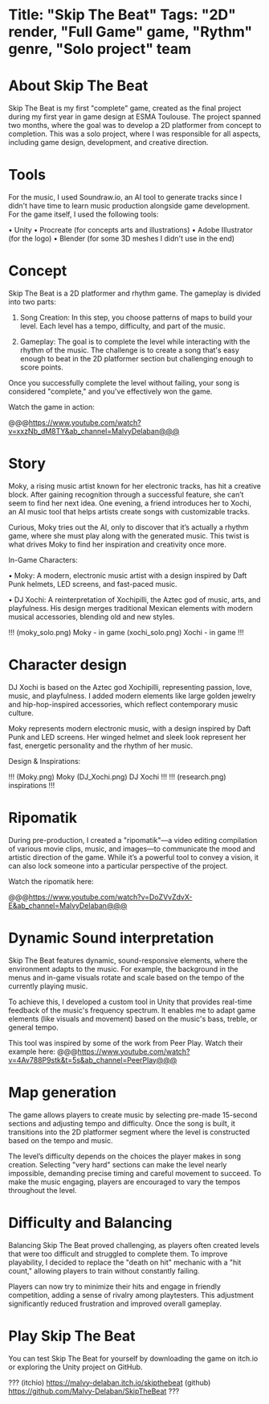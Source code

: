Title: "Skip The Beat"
Tags: "2D" render, "Full Game" game, "Rythm" genre, "Solo project" team
=====
# About Skip The Beat
Skip The Beat is my first "complete" game, created as the final project during my first year in game design at ESMA Toulouse. The project spanned two months, where the goal was to develop a 2D platformer from concept to completion. This was a solo project, where I was responsible for all aspects, including game design, development, and creative direction.

# Tools
For the music, I used Soundraw.io, an AI tool to generate tracks since I didn't have time to learn music production alongside game development.
For the game itself, I used the following tools:

• Unity
• Procreate (for concepts arts and illustrations)
• Adobe Illustrator (for the logo)
• Blender (for some 3D meshes I didn't use in the end)

# Concept
Skip The Beat is a 2D platformer and rhythm game. The gameplay is divided into two parts:

1. Song Creation: In this step, you choose patterns of maps to build your level. Each level has a tempo, difficulty, and part of the music.

2. Gameplay: The goal is to complete the level while interacting with the rhythm of the music. The challenge is to create a song that's easy enough to beat in the 2D platformer section but challenging enough to score points.

Once you successfully complete the level without failing, your song is considered "complete," and you've effectively won the game.

Watch the game in action:

@@@https://www.youtube.com/watch?v=xxzNb_dM8TY&ab_channel=MalvyDelaban@@@

# Story
Moky, a rising music artist known for her electronic tracks, has hit a creative block. After gaining recognition through a successful feature, she can’t seem to find her next idea. One evening, a friend introduces her to Xochi, an AI music tool that helps artists create songs with customizable tracks.

Curious, Moky tries out the AI, only to discover that it’s actually a rhythm game, where she must play along with the generated music. This twist is what drives Moky to find her inspiration and creativity once more.

In-Game Characters:

• Moky: A modern, electronic music artist with a design inspired by Daft Punk helmets, LED screens, and fast-paced music.

• DJ Xochi: A reinterpretation of Xochipilli, the Aztec god of music, arts, and playfulness. His design merges traditional Mexican elements with modern musical accessories, blending old and new styles.

!!!
(moky_solo.png) Moky - in game
(xochi_solo.png) Xochi - in game
!!!

# Character design
DJ Xochi is based on the Aztec god Xochipilli, representing passion, love, music, and playfulness. I added modern elements like large golden jewelry and hip-hop-inspired accessories, which reflect contemporary music culture.

Moky represents modern electronic music, with a design inspired by Daft Punk and LED screens. Her winged helmet and sleek look represent her fast, energetic personality and the rhythm of her music.

Design & Inspirations:

!!!
(Moky.png) Moky
(DJ_Xochi.png) DJ Xochi
!!!
!!!
(research.png) inspirations
!!!

# Ripomatik
During pre-production, I created a "ripomatik"—a video editing compilation of various movie clips, music, and images—to communicate the mood and artistic direction of the game. While it’s a powerful tool to convey a vision, it can also lock someone into a particular perspective of the project.

Watch the ripomatik here:

@@@https://www.youtube.com/watch?v=DoZVvZdvX-E&ab_channel=MalvyDelaban@@@

# Dynamic Sound interpretation
Skip The Beat features dynamic, sound-responsive elements, where the environment adapts to the music. For example, the background in the menus and in-game visuals rotate and scale based on the tempo of the currently playing music.

To achieve this, I developed a custom tool in Unity that provides real-time feedback of the music's frequency spectrum. It enables me to adapt game elements (like visuals and movement) based on the music's bass, treble, or general tempo.

This tool was inspired by some of the work from Peer Play.
Watch their example here:
@@@https://www.youtube.com/watch?v=4Av788P9stk&t=5s&ab_channel=PeerPlay@@@

# Map generation
The game allows players to create music by selecting pre-made 15-second sections and adjusting tempo and difficulty. Once the song is built, it transitions into the 2D platformer segment where the level is constructed based on the tempo and music.

The level’s difficulty depends on the choices the player makes in song creation. Selecting "very hard" sections can make the level nearly impossible, demanding precise timing and careful movement to succeed. To make the music engaging, players are encouraged to vary the tempos throughout the level.

# Difficulty and Balancing
Balancing Skip The Beat proved challenging, as players often created levels that were too difficult and struggled to complete them. To improve playability, I decided to replace the "death on hit" mechanic with a "hit count," allowing players to train without constantly failing.

Players can now try to minimize their hits and engage in friendly competition, adding a sense of rivalry among playtesters. This adjustment significantly reduced frustration and improved overall gameplay.

# Play Skip The Beat
You can test Skip The Beat for yourself by downloading the game on itch.io or exploring the Unity project on GitHub.

???
(itchio) https://malvy-delaban.itch.io/skipthebeat
(github) https://github.com/Malvy-Delaban/SkipTheBeat
???